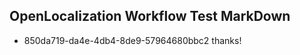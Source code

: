 ## OpenLocalization Workflow Test MarkDown
* 850da719-da4e-4db4-8de9-57964680bbc2 thanks!

<!--HONumber=Aug16_HO2-->


